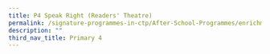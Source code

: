 ```yaml
---
title: P4 Speak Right (Readers' Theatre)
permalink: /signature-programmes-in-ctp/After-School-Programmes/enrichment/p4/p4-speak-right/
description: ""
third_nav_title: Primary 4
---
```

